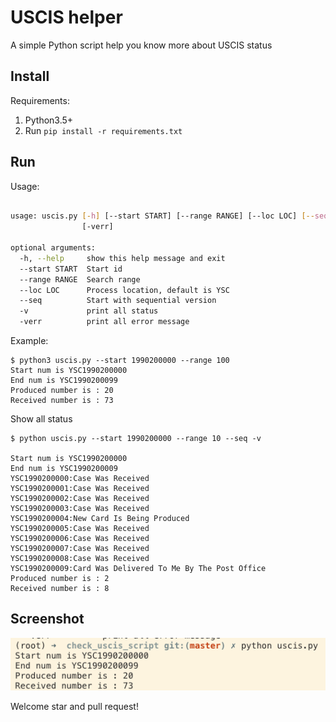 # USCIS helper

A simple Python script help you know more about USCIS status

## Install 

Requirements:

1. Python3.5+
2. Run `pip install -r requirements.txt`


## Run

Usage:

```bash

usage: uscis.py [-h] [--start START] [--range RANGE] [--loc LOC] [--seq] [-v]
                [-verr]

optional arguments:
  -h, --help     show this help message and exit
  --start START  Start id
  --range RANGE  Search range
  --loc LOC      Process location, default is YSC
  --seq          Start with sequential version
  -v             print all status
  -verr          print all error message


```

Example:

```
$ python3 uscis.py --start 1990200000 --range 100 
Start num is YSC1990200000
End num is YSC1990200099
Produced number is : 20
Received number is : 73

```

Show all status

```
$ python uscis.py --start 1990200000 --range 10 --seq -v 

Start num is YSC1990200000
End num is YSC1990200009
YSC1990200000:Case Was Received
YSC1990200001:Case Was Received
YSC1990200002:Case Was Received
YSC1990200003:Case Was Received
YSC1990200004:New Card Is Being Produced
YSC1990200005:Case Was Received
YSC1990200006:Case Was Received
YSC1990200007:Case Was Received
YSC1990200008:Case Was Received
YSC1990200009:Card Was Delivered To Me By The Post Office
Produced number is : 2
Received number is : 8

```

## Screenshot

![](screenshot.png)



Welcome star and pull request!
